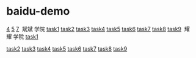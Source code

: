# baidu-demo

<a href="https://jhf988.github.io/baidu-demo/4.html">4</a>
<a href="https://jhf988.github.io/baidu-demo/5.html">5</a>
<a href="https://jhf988.github.io/baidu-demo/7.html">7</a>
 斌斌 学院
<a href="https://jhf988.github.io/baidu-demo/task1.html">task1</a>
<a href="https://jhf988.github.io/baidu-demo/task2.html">task2</a>
<a href="https://jhf988.github.io/baidu-demo/task3.html">task3</a>
<a href="https://jhf988.github.io/baidu-demo/task4.html">task4</a>
<a href="https://jhf988.github.io/baidu-demo/task5.html">task5</a>
<a href="https://jhf988.github.io/baidu-demo/task6.html">task6</a>
<a href="https://jhf988.github.io/baidu-demo/task7.html">task7</a>
<a href="https://jhf988.github.io/baidu-demo/task8.html">task8</a>
<a href="https://jhf988.github.io/baidu-demo/task9.html">task9</a>
 耀耀 学院
 <a href="https://jhf988.github.io/baidu-demo/yy1.html">task1</a>
 
 
<a href="https://jhf988.github.io/baidu-demo/yy2.html">task2</a>
<a href="https://jhf988.github.io/baidu-demo/yy3.html">task3</a>
<a href="https://jhf988.github.io/baidu-demo/yy4.html">task4</a>
<a href="https://jhf988.github.io/baidu-demo/yy5.html">task5</a>
<a href="https://jhf988.github.io/baidu-demo/yy6.html">task6</a>
<a href="https://jhf988.github.io/baidu-demo/yy7.html">task7</a>
<a href="https://jhf988.github.io/baidu-demo/yy8.html">task8</a>
<a href="https://jhf988.github.io/baidu-demo/yy9.html">task9</a>
